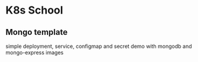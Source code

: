 # K8s School

## Mongo template

simple deployment, service, configmap and secret demo with mongodb and mongo-express images
